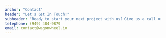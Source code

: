 ```yaml
---
anchor: "Contact"
header: "Let's Get In Touch!"
subheader: "Ready to start your next project with us? Give us a call or send us an email and we will get back to you as soon as possible!"
telephone: ‪(949) 484-9879‬
email: contact@wagonwheel.io
---
```

